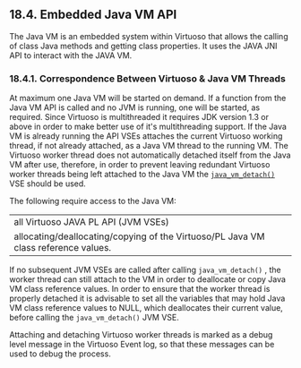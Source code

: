 <div id="javaextvm" class="section">

<div class="titlepage">

<div>

<div>

## 18.4. Embedded Java VM API

</div>

</div>

</div>

The Java VM is an embedded system within Virtuoso that allows the
calling of class Java methods and getting class properties. It uses the
JAVA JNI API to interact with the JAVA VM.

<div id="virtvsjvmthreads" class="section">

<div class="titlepage">

<div>

<div>

### 18.4.1. Correspondence Between Virtuoso & Java VM Threads

</div>

</div>

</div>

At maximum one Java VM will be started on demand. If a function from the
Java VM API is called and no JVM is running, one will be started, as
required. Since Virtuoso is multithreaded it requires JDK version 1.3 or
above in order to make better use of it's multithreading support. If the
Java VM is already running the API VSEs attaches the current Virtuoso
working thread, if not already attached, as a Java VM thread to the
running VM. The Virtuoso worker thread does not automatically detached
itself from the Java VM after use, therefore, in order to prevent
leaving redundant Virtuoso worker threads being left attached to the
Java VM the <a href="fn_java_vm_detach.html" class="link"
title="java_vm_detach"><code
class="function">java_vm_detach()</code></a> VSE should be used.

The following require access to the Java VM:

|                                                                                    |
|------------------------------------------------------------------------------------|
| all Virtuoso JAVA PL API (JVM VSEs)                                                |
| allocating/deallocating/copying of the Virtuoso/PL Java VM class reference values. |

If no subsequent JVM VSEs are called after calling `java_vm_detach()` ,
the worker thread can still attach to the VM in order to deallocate or
copy Java VM class reference values. In order to ensure that the worker
thread is properly detached it is advisable to set all the variables
that may hold Java VM class reference values to NULL, which deallocates
their current value, before calling the `java_vm_detach()` JVM VSE.

Attaching and detaching Virtuoso worker threads is marked as a debug
level message in the Virtuoso Event log, so that these messages can be
used to debug the process.

</div>

</div>
